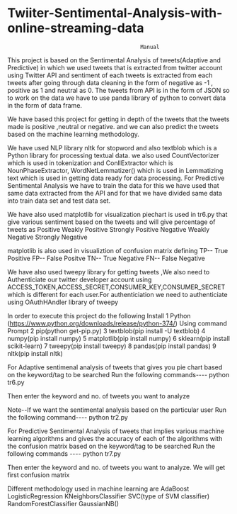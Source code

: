 # Twiiter-Sentimental-Analysis-with-online-streaming-data


                                              Manual

This project is based on the Sentimental Analysis of tweets(Adaptive and Predictive) in which we used tweets that is extracted
from twitter account using Twitter API and sentiment of each tweets is 
extracted from each tweets after going through data cleaning in the form of negative as -1 , positive as 1 and neutral as 0.
The tweets from API is in the form of JSON so to work on the data we have to use panda library of python 
to convert data in the form of data frame.

We have based this project for getting in depth of the tweets that the tweets made is positive ,neutral or negative.
and we can also predict the tweets based on the machine learning methodology.

We have used NLP library nltk for stopword and also textblob which is  a Python  library for processing textual data.
we also used CountVectorizer which is used in tokenization and ConllExtractor which is NounPhaseExtractor, WordNetLemmatizer()
which is used in Lemmatizing text which is used in getting data ready for data processing.
For Predictive Sentimental Analysis we have to train the data for this we have  used that same data extracted from the 
API and for that we have divided same data into train data set and test data set.

We have also used matplotlib for visualization 
piechart is used in tr6.py that give various sentiment based on the tweets and will give percentage of tweets as 
Positive
Weakly Positive
Strongly Positive
Negative
Weakly Negative
Strongly Negative

matplotlib is also used in visualiztion of confusion matrix defining
TP-- True Positive
FP-- False Positve
TN-- True Negative
FN-- False Negative

We have also used tweepy library for getting tweets ,We also need to Authenticiate our twitter developer account using
 ACCESS_TOKEN,ACCESS_SECRET,CONSUMER_KEY,CONSUMER_SECRET which is different for each user.For authenticiation we need to
authenticiate using OAuthHAndler library of tweepy

In order to execute this project do the following 
Install 
1  Python (https://www.python.org/downloads/release/python-374/)
Using command Prompt
2  pip(python get-pip.py)
3  textblob(pip install -U textblob)
4  numpy(pip install numpy)
5  matplotlib(pip install numpy)
6  sklearn(pip install scikit-learn)
7  tweepy(pip install tweepy)
8  pandas(pip install pandas)
9  nltk(pip install nltk)

For Adaptive sentimenal analysis of tweets that gives you pie chart based on the keyword/tag to be searched
Run the following commands----
python tr6.py

Then enter the keyword and no. of tweets you want to analyze

Note--If we want the sentimental analysis based on the particular user 
Run the following command----
python tr2.py

For Predictive Sentimental Analysis of tweets that implies various machine learning algorithms and gives the accuracy
of each of the algorithms with the confusion matrix based on the keyword/tag to be searched
Run the following commands ----
python tr7.py 

Then enter the keyword and no. of tweets you want to analyze.
We will get first confusion matrix 

Different methodology used in machine learning are
AdaBoost
LogisticRegression
KNeighborsClassifier
SVC(type of SVM classifier)
RandomForestClassifier
GaussianNB()

